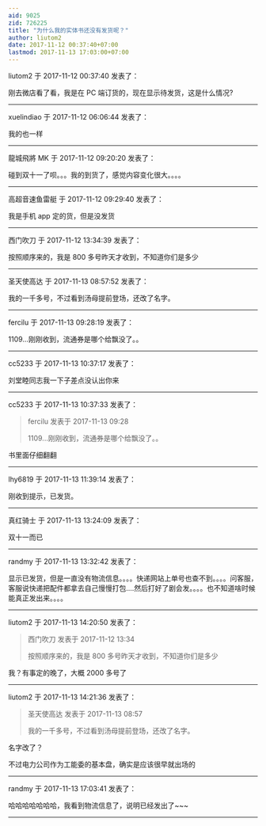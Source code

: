 ```yaml
---
aid: 9025
zid: 726225
title: "为什么我的实体书还没有发货呢？"
author: liutom2
date: 2017-11-12 00:37:40+07:00
lastmod: 2017-11-13 17:03:00+07:00
---
```


liutom2 于 2017-11-12 00:37:40 发表了：

刚去微店看了看，我是在 PC 端订货的，现在显示待发货，这是什么情况?

---

xuelindiao 于 2017-11-12 06:06:44 发表了：

我的也一样

---

龍城飛將 MK 于 2017-11-12 09:20:20 发表了：

碰到双十一了呗。。。我的到货了，感觉内容变化很大。。。。

---

高超音速鱼雷艇 于 2017-11-12 09:29:40 发表了：

我是手机 app 定的货，但是没发货

---

西门吹刀 于 2017-11-12 13:34:39 发表了：

按照顺序来的，我是 800 多号昨天才收到，不知道你们是多少

---

圣天使高达 于 2017-11-13 08:57:52 发表了：

我的一千多号，不过看到汤母提前登场，还改了名字。

---

fercilu 于 2017-11-13 09:28:19 发表了：

1109...刚刚收到，流通券是哪个给飘没了。。

---

cc5233 于 2017-11-13 10:37:17 发表了：

刘堂睦同志我一下子差点没认出你来

---

cc5233 于 2017-11-13 10:37:33 发表了：

> fercilu 发表于 2017-11-13 09:28
>
> 1109...刚刚收到，流通券是哪个给飘没了。。

书里面仔细翻翻

---

lhy6819 于 2017-11-13 11:39:14 发表了：

刚收到提示，已发货。

---

真红骑士 于 2017-11-13 13:24:09 发表了：

双十一而已

---

randmy 于 2017-11-13 13:32:42 发表了：

显示已发货，但是一直没有物流信息。。。。快递网站上单号也查不到。。。。问客服，客服说快递把配件都拿去自己慢慢打包....然后打好了剧会发。。。。也不知道啥时候能真正发出来。。。。

---

liutom2 于 2017-11-13 14:20:50 发表了：

> 西门吹刀 发表于 2017-11-12 13:34
>
> 按照顺序来的，我是 800 多号昨天才收到，不知道你们是多少

我？有事定的晚了，大概 2000 多号了

---

liutom2 于 2017-11-13 14:21:36 发表了：

> 圣天使高达 发表于 2017-11-13 08:57
>
> 我的一千多号，不过看到汤母提前登场，还改了名字。

名字改了？

不过电力公司作为工能委的基本盘，确实是应该很早就出场的

---

randmy 于 2017-11-13 17:03:41 发表了：

哈哈哈哈哈哈哈，我看到物流信息了，说明已经发出了~~~

---
